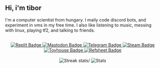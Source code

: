 ## Hi, i'm tibor

I'm a computer scientist from hungary. I maily code discord bots, and experiment in vms in my free time. I also like listening to music, messing with linux, playing tf2, and talking to friends.

<br>

<div id="badges", align="center">
  <a href="https://replit.com/@Tibor309">
    <img src="https://img.shields.io/badge/replit-313244?style=for-the-badge&logo=replit&logoColor=cdd6f4" alt="Replit Badge"/>
  </a>
  <a href="https://furry.engineer/@tibor">
    <img src="https://img.shields.io/badge/mastodon-313244?style=for-the-badge&logo=mastodon&logoColor=cdd6f4" alt="Mastodon Badge"/>
  </a>
  <a href="https://t.me/tibor309">
    <img src="https://img.shields.io/badge/telegram-313244?style=for-the-badge&logo=telegram&logoColor=cdd6f4" alt="Telegram Badge"/>
  </a>
  <a href="https://steamcommunity.com/id/tibor309">
    <img src="https://img.shields.io/badge/steam-313244?style=for-the-badge&logo=steam&logoColor=cdd6f4" alt="Steam Badge"/>
  </a>
  <a href="https://toyhou.se/tibor">
    <img src="https://img.shields.io/badge/toyhouse-313244?style=for-the-badge&logo=toyhouse&logoColor=cdd6f4" alt="Toyhouse Badge"/>
  </a>
  <a href="https://refsheet.net/Tibor">
    <img src="https://img.shields.io/badge/refsheet-313244?style=for-the-badge&logo=refsheet&logoColor=cdd6f4" alt="Refsheet Badge"/>
  </a>
</div>

<br>
<div id="stats", align="center">
  <img src="https://github-readme-streak-stats.herokuapp.com/?user=tibor309&hide_border=true&background=313244&ring=CDD6F4&fire=CDD6F4&sideLabels=BAC2DE&sideNums=CDD6F4&currStreakNum=CDD6F4&currStreakLabel=CDD6F4&dates=A6ADC8&stroke=585B70&count_private=true" alt="Streak stats/">
  <img src="https://github-readme-stats.vercel.app/api?username=tibor309&&hide_border=true&hide_rank=true&show_icons=true&bg_color=313244&title_color=cdd6f4&icon_color=cdd6f4&text_color=a6adc8&count_private=true" alt="Stats"/>
</div>
<br>
